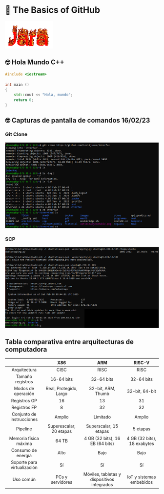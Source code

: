 # :wave: The Basics of GitHub 

![](/Images/CoolText.gif)

## 🤓 Hola Mundo C++

```C++
#include <iostream>
 
int main () 
{
    std::cout << "Hola, mundo";
    return 0;
}

```
## 🤓 Capturas de pantalla de comandos 16/02/23
### Git Clone
![](/Images/CAPTURAGIT.png)
### SCP
![](/Images/CAPTURASCP.png)

## Tabla comparativa entre arquitecturas de computadora

|  | X86 | ARM | RISC-V |
|:---:|:---:|:---:|:---:|
| Arquitectura | CISC | RISC | RISC |
| Tamaño registros | 16-64 bits | 32-64 bits | 32-64 bits |
| Modos de operación | Real, Protegido, Largo | 32-bit, ARM, Thumb | 32-bit, 64-bit |
| Registros GP | 16 | 13 | 31 |
| Registros FP | 8 | 32 | 32 |
| Conjunto de instrucciones | Amplio | Limitado | Amplio |
| Pipeline | Superescalar, 20 etapas | Superscalar, 15 etapas | 5 etapas |
| Memoria física máxima | 64 TB | 4 GB (32 bits), 16 EB (64 bits) | 4 GB (32 bits), 18 exabytes |
| Consumo de energía | Alto | Bajo | Bajo |
| Soporte para virtualización | Sí | Sí | Sí |
| Uso común | PCs y servidores | Móviles, tabletas y dispositivos integrados | IoT y sistemas embebidos |
